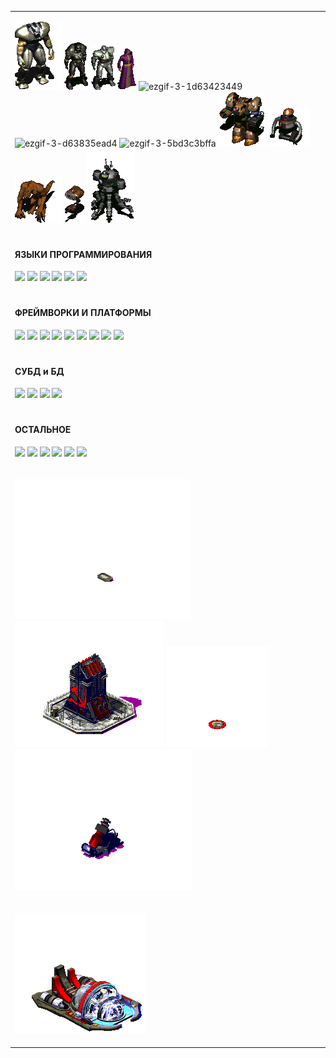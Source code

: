<table>
<tr>
<td>

  
![](https://github.com/XrestRus/XrestRus/blob/main/asset/Frank%20Horrigan%20Fallout2.gif) 
![](https://github.com/XrestRus/XrestRus/blob/main/asset/a-a-1.gif) 
![](https://github.com/XrestRus/XrestRus/blob/main/asset/a-a-3.gif)
![](https://github.com/XrestRus/XrestRus/blob/main/asset/a-a-2.gif) 
![ezgif-3-1d63423449](https://user-images.githubusercontent.com/52876110/147875533-b68c1855-1843-4476-8959-7d4af8f4cc32.gif)
![ezgif-3-d63835ead4](https://user-images.githubusercontent.com/52876110/147875537-abc5a32f-01f0-48a0-9a5b-69dbfda3434d.gif)
![ezgif-3-5bd3c3bffa](https://user-images.githubusercontent.com/52876110/147875545-be3af6bb-5db2-4011-b616-9b784f5b0cfc.gif)
![](https://github.com/XrestRus/XrestRus/blob/main/asset/r-a-2.gif)
![](https://github.com/XrestRus/XrestRus/blob/main/asset/r-a-3.gif)
![](https://github.com/XrestRus/XrestRus/blob/main/asset/a-a-5-m.gif) 
![](https://github.com/XrestRus/XrestRus/blob/main/asset/r-a-4-m.gif) 
![](https://github.com/XrestRus/XrestRus/blob/main/asset/r-a-1.gif) 
  
</td>

<!---
<td>
  
![Top Langs](https://github-readme-stats.vercel.app/api/top-langs/?username=XrestRus&layout=compact&langs_count=20)

</td>
-->

</tr>

<!---
<tr>
  <td>

<img src="https://github.com/XrestRus/XrestRus/raw/main/asset/1.webp" alt="" style="max-width: 100%; height:100px">
<img src="https://github.com/XrestRus/XrestRus/raw/main/asset/2.gif" alt="" style="max-width: 100%; height:100px">
<img src="https://github.com/XrestRus/XrestRus/raw/main/asset/3.gif" alt="" style="max-width: 100%; height:100px">

  </td>
</tr>
-->

<tr>
<td colspan="2">

<h4>ЯЗЫКИ ПРОГРАММИРОВАНИЯ</h4>
  
![](https://img.shields.io/badge/-typescript-%23C21325?style=for-the-badge&color=black&logo=typescript)
![](https://img.shields.io/badge/-javascript-%23C21325?style=for-the-badge&color=black&logo=javascript)
![](https://img.shields.io/badge/-php-%23C21325?style=for-the-badge&color=black&logo=php)
![](https://img.shields.io/badge/-python-%23C21325?style=for-the-badge&color=black&logo=python)
![](https://img.shields.io/badge/-CSharp-%23C21325?style=for-the-badge&color=black&logoColor=239120&logo=CSharp)
![](https://img.shields.io/badge/-Dart-%23C21325?style=for-the-badge&color=black&logoColor=239120&logo=Dart)
  
</td>
</tr>
<tr>
<td colspan="2">

<h4>ФРЕЙМВОРКИ И ПЛАТФОРМЫ</h4>
  
![](https://img.shields.io/badge/-Node.js-%23C21325?style=for-the-badge&color=black&logo=nodedotjs)
![](https://img.shields.io/badge/-React-%23C21325?style=for-the-badge&color=black&logo=react)
![](https://img.shields.io/badge/-Vue-%23C21325?style=for-the-badge&color=black&logo=vuedotjs)
![](https://img.shields.io/badge/-NET-%23C21325?style=for-the-badge&color=black&logo=dotnet)
![](https://img.shields.io/badge/-Laravel-%23C21325?style=for-the-badge&color=black&logo=laravel)
![](https://img.shields.io/badge/-Symfony-%23C21325?style=for-the-badge&color=black&logo=Symfony)
![](https://img.shields.io/badge/-Xamarin-%23C21325?style=for-the-badge&color=black&logoColor=3498DB&logo=Xamarin)
![](https://img.shields.io/badge/-Django-%23C21325?style=for-the-badge&color=black&logo=django)
![](https://img.shields.io/badge/-Flutter-%23C21325?style=for-the-badge&color=black&logo=flutter)
 
</td>
</tr>

<tr>
<td colspan="2">

<h4>СУБД и БД</h4>
  
![](https://img.shields.io/badge/-MySQL-%23C21325?style=for-the-badge&color=black&logo=MySQL)
![](https://img.shields.io/badge/-MariaDB-%23C21325?style=for-the-badge&color=black&logo=MariaDB)
![](https://img.shields.io/badge/-Oracle-%23C21325?style=for-the-badge&color=black&logo=Oracle)
![](https://img.shields.io/badge/-PostgreSQL-%23C21325?style=for-the-badge&color=black&logo=postgresql)
  
</td>
</tr>

<tr>
<td colspan="2">

<h4>ОСТАЛЬНОЕ</h4>
  
![](https://img.shields.io/badge/-css3-%23C21325?style=for-the-badge&color=black&logoColor=1572B6&logo=css3)
![](https://img.shields.io/badge/-html5-%23C21325?style=for-the-badge&color=black&logoColor=E34F26&logo=html5)
![](https://img.shields.io/badge/-Docker-%23C21325?style=for-the-badge&color=black&logoColor=2496ED&logo=Docker)
![](https://img.shields.io/badge/-LXC-%23C21325?style=for-the-badge&color=black&logo=linuxcontainers)
![](https://img.shields.io/badge/-Bash-%23C21325?style=for-the-badge&color=black&logo=gnubash)
![](https://img.shields.io/badge/-Webpack-%23C21325?style=for-the-badge&color=black&logo=webpack)
  
</td>
</tr>


<tr>
<td>
  
![](https://github.com/XrestRus/XrestRus/blob/main/asset/r1.webp) 
![](https://github.com/XrestRus/XrestRus/blob/main/asset/r2.webp) 
![](https://github.com/XrestRus/XrestRus/blob/main/asset/r3.webp) 
![](https://github.com/XrestRus/XrestRus/blob/main/asset/r5.webp) 
  
</td>
</tr>

<tr>
<td>

![](https://github.com/XrestRus/XrestRus/blob/main/asset/r4.webp) 

</td>
</tr>

</table>


